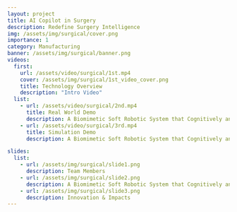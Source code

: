 ```yaml
---
layout: project
title: AI Copilot in Surgery
description: Redefine Surgery Intelligence
img: /assets/img/surgical/cover.png
importance: 1
category: Manufacturing
banner: /assets/img/surgical/banner.png
videos:
  first:
    url: /assets/video/surgical/1st.mp4
    cover: /assets/img/surgical/1st_video_cover.png
    title: Technology Overview
    description: "Intro Video"
  list:
    - url: /assets/video/surgical/2nd.mp4
      title: Real World Demo
      description: A Biomimetic Soft Robotic System that Cognitively and Physically Assists Surgeons in Minimally Invasive Surgery
    - url: /assets/video/surgical/3rd.mp4
      title: Simulation Demo
      description: A Biomimetic Soft Robotic System that Cognitively and Physically Assists Surgeons in Minimally Invasive Surgery

slides:
  list:
    - url: /assets/img/surgical/slide1.png
      description: Team Members
    - url: /assets/img/surgical/slide2.png
      description: A Biomimetic Soft Robotic System that Cognitively and Physically Assists Surgeons in Minimally Invasive Surgery
    - url: /assets/img/surgical/slide3.png
      description: Innovation & Impacts
---
```

